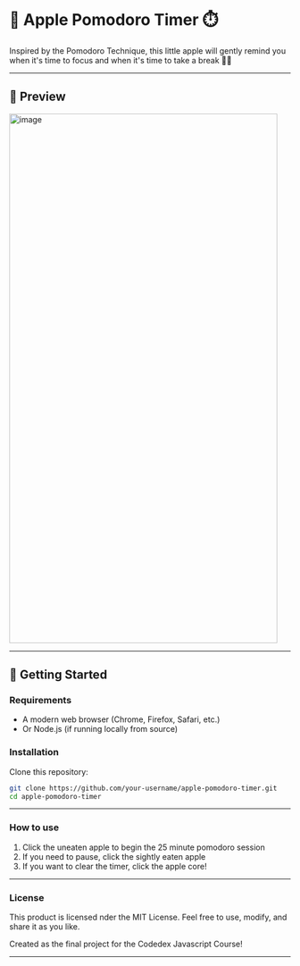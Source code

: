# 🍎 Apple Pomodoro Timer ⏱️

Inspired by the Pomodoro Technique, this little apple will gently remind you when it's time to focus and when it's time to take a break 🍏💚

---

## 📸 Preview
<img width="480" height="948" alt="image" src="https://github.com/user-attachments/assets/850959e3-0389-4287-b7b3-8352c6635337" />

---

## 🚀 Getting Started

### Requirements

- A modern web browser (Chrome, Firefox, Safari, etc.)
- Or Node.js (if running locally from source)

### Installation

Clone this repository:

```bash
git clone https://github.com/your-username/apple-pomodoro-timer.git
cd apple-pomodoro-timer
```
---
### How to use
1. Click the uneaten apple to begin the 25 minute pomodoro session
2. If you need to pause, click the sightly eaten apple
3. If you want to clear the timer, click the apple core!

---
### License
This product is licensed nder the MIT License.
Feel free to use, modify, and share it as you like.

Created as the final project for the Codedex Javascript Course!

---
